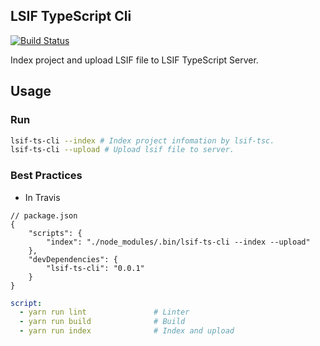 ## LSIF TypeScript Cli

[![Build Status](https://travis-ci.org/Aaaaash/lsif-typescript-cli.svg?branch=master)](https://travis-ci.org/Aaaaash/lsif-typescript-cli)

Index project and upload LSIF file to LSIF TypeScript Server.

## Usage

### Run  
```bash
lsif-ts-cli --index # Index project infomation by lsif-tsc.
lsif-ts-cli --upload # Upload lsif file to server.
```

### Best Practices
- In Travis

```jsonc
// package.json
{
    "scripts": {
        "index": "./node_modules/.bin/lsif-ts-cli --index --upload"
    },
    "devDependencies": {
        "lsif-ts-cli": "0.0.1"
    }
}
```
```yml
script:
  - yarn run lint               # Linter
  - yarn run build              # Build
  - yarn run index              # Index and upload
```
